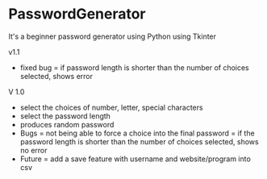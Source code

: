 # PasswordGenerator
It's a beginner password generator using Python using Tkinter

v1.1
- fixed bug = if password length is shorter than the number of choices selected, shows error

V 1.0
- select the choices of number, letter, special characters
- select the password length
- produces random password
- Bugs = not being able to force a choice into the final password
       = if the password length is shorter than the number of choices selected, shows no error
- Future = add a save feature with username and website/program into csv
